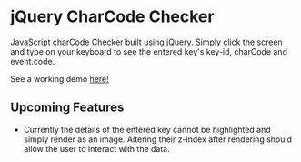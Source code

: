 # jQuery CharCode Checker

JavaScript charCode Checker built using jQuery. 
Simply click the screen and type on your keyboard to see the entered key's key-id, charCode and event.code.

See a working demo [here!](https://codepen.io/nootuff/full/qBbwQRp)

## Upcoming Features
* Currently the details of the entered key cannot be highlighted and simply render as an image. Altering their z-index after rendering should allow the user to interact with the data.
